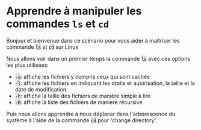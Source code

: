 <html><head></head><body>

<h1>Apprendre à manipuler les commandes <code>ls</code> et <code>cd</code></h1>

<p>Bonjour et bienvenue dans ce scénario pour vous aider à maîtriser les commande <span style="; background-color:#dadada; border-radius: 3px;"><code>ls</code></span> et <span style="background-color:#dadada; border-radius: 3px;"><code>cd</code></span> sur Linux</p>

<p>Nous allons voir dans un premier temps la commande <span style="background-color:#dcdcdc; border-radius: 3px;"><code>ls</code></span> avec ces options les plus utilisées:</p>

<ul>
<li><span style="background-color:#dcdcdc; border-radius: 3px;"><code>-a</code></span>: affiche les fichiers y compris ceux qui sont cach&#xE9;s</li>
<li><span style="background-color:#dcdcdc; border-radius: 3px;"><code>-l</code></span>: affiche les fichiers en indiquant les droits et autorisation, la taille et la date de modification</li>
<li><span style="background-color:#dcdcdc; border-radius: 3px;"><code>-h</code></span>: affiche la taille des fichiers de mani&#xE8;re simple &#xE0; lire</li>
<li><span style="background-color:#dcdcdc; border-radius: 3px;"><code>-R</code></span>: affiche la liste des fichiers de mani&#xE8;re r&#xE9;cursive</li>
</ul>

<p>Puis nous allons apprendre à nous déplacer dans l'arborescence du système à l'aide de la commande <span style="background-color:#dcdcdc; border-radius: 3px;"><code>cd</code></span> pour 'change directory'.</p>
</body>
</html>
